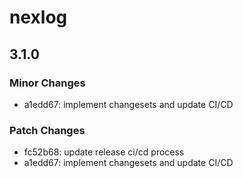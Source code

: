 # nexlog

## 3.1.0

### Minor Changes

- a1edd67: implement changesets and update CI/CD

### Patch Changes

- fc52b68: update release ci/cd process
- a1edd67: implement changesets and update CI/CD
